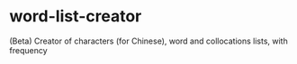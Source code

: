 # word-list-creator
(Beta) Creator of characters (for Chinese), word and collocations lists, with frequency
